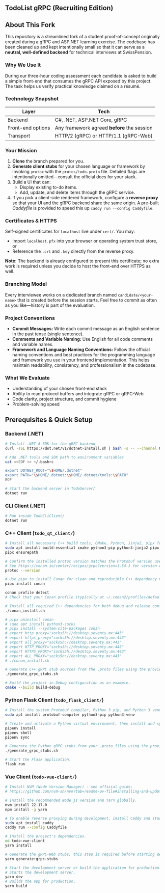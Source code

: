 ## TodoList gRPC (Recruiting Edition)

## About This Fork

This repository is a streamlined fork of a student proof-of-concept originally created during a gRPC and ASP.NET learning exercise. The codebase has been cleaned up and kept intentionally small so that it can serve as a **neutral, well-defined backend** for technical interviews at SwissPension.

### Why We Use It

During our three-hour coding assessment each candidate is asked to build a simple front-end that consumes the gRPC API exposed by this project. The task helps us verify practical knowledge claimed on a résumé.

### Technology Snapshot

| Layer             | Tech                                        |
| ----------------- | ------------------------------------------- |
| Backend           | C#, .NET, ASP.NET Core, gRPC                |
| Front-end options | Any framework agreed **before** the session |
| Transport         | HTTP/2 (gRPC) or HTTP/1.1 (gRPC-Web)        |

### Your Mission

1. **Clone** the branch prepared for you.
2. **Generate client stubs** for your chosen language or framework by invoking `protoc` with the `protos/todo.proto` file. Detailed flags are intentionally omitted—consult the official docs for your stack.
3. Build a UI that can:
    - Display existing to-do items.
    - Add, update, and delete items through the gRPC service.
4. If you pick a client-side rendered framework, configure a **reverse proxy** so that your UI and the gRPC backend share the same origin. A pre-built _Caddyfile_ is provided to speed this up `caddy run --config Caddyfile`.

### Certificates & HTTPS

Self-signed certificates for `localhost` live under `cert/`. You may:

-   Import `localhost.pfx` into your browser or operating system trust store, or
-   Reference the `.crt` and `.key` directly from the reverse proxy.

**Note:** The backend is already configured to present this certificate; no extra work is required unless you decide to host the front-end over HTTPS as well.

### Branching Model

Every interviewee works on a dedicated branch named `candidate/<your-name>` that is created before the session starts. Feel free to commit as often as you like—history is part of the evaluation.

### Project Conventions

-   **Commit Messages:** Write each commit message as an English sentence in the past tense (single sentence).
-   **Comments and Variable Naming:** Use English for all code comments and variable names.
-   **Framework and Language Naming Conventions:** Follow the official naming conventions and best practices for the programming language and framework you use in your frontend implementation. This helps maintain readability, consistency, and professionalism in the codebase.

### What We Evaluate

-   Understanding of your chosen front-end stack
-   Ability to read protocol buffers and integrate gRPC or gRPC-Web
-   Code clarity, project structure, and commit hygiene
-   Problem-solving speed

## Prerequisites & Quick Setup

### Backend (.NET)

```sh
# Install .NET 8 SDK for the gRPC backend
curl -sSL https://dot.net/v1/dotnet-install.sh | bash -s -- --channel 8.0 --install-dir ~/.dotnet

# Add .NET tools and SDK path to environment variables
cat <<EOF >> ~/.bashrc

export DOTNET_ROOT="\$HOME/.dotnet"
export PATH="\$HOME/.dotnet:\$HOME/.dotnet/tools:\$PATH"
EOF

# Start the backend server in TodoServer/
dotnet run
```

### CLI Client (.NET)

```sh
# Run inside TodoCliClient/
dotnet run
```

### C++ Client (`todo_qt_client/`)

```sh
# Install all necessary C++ build tools, CMake, Python, Jinja2, pipx for isolated Python CLI tool management, and the system Protobuf compiler.
sudo apt install build-essential cmake python3-pip python3-jinja2 pipx protobuf-compiler
pipx ensurepath

# Confirm the installed protoc version matches the Protobuf version used by your Conan gRPC package.
# See https://conan.io/center/recipes/grpc?version=1.54.3 for version compatibility details.
protoc --version

# Use pipx to install Conan for clean and reproducible C++ dependency management.
pipx install conan

conan profile detect
# Check that your Conan profile (typically at ~/.conan2/profiles/default) sets compiler=gcc (or clang), compiler.cppstd=gnu20, and a compiler version matching your system toolchain.

# Install all required C++ dependencies for both debug and release configurations, or specify the profile such as build-debug.
./conan_install.sh

# pipx uninstall conan
# sudo apt install python3-socks
# pipx install --system-site-packages conan
# export http_proxy="socks5h://desktop.seventy.mx:443"
# export https_proxy="socks5h://desktop.seventy.mx:443"
# export all_proxy="socks5h://desktop.seventy.mx:443"
# export HTTP_PROXY="socks5h://desktop.seventy.mx:443"
# export HTTPS_PROXY="socks5h://desktop.seventy.mx:443"
# export ALL_PROXY="socks5h://desktop.seventy.mx:443"
# ./conan_install.sh

# Generate C++ gRPC stub sources from the .proto files using the provided stub generation script.
./generate_grpc_stubs.sh

# Build the project in Debug configuration as an example.
cmake --build build-debug
```

### Python Flask Client (`todo_flask_client/`)

```sh
# Install the system Protobuf compiler, Python 3 pip, and Python 3 venv support.
sudo apt install protobuf-compiler python3-pip python3-venv

# Create and activate a Python virtual environment, then install and synchronize all Python dependencies.
pipenv install
pipenv shell
pipenv sync

# Generate the Python gRPC stubs from your .proto files using the provided script.
./generate_grpc_stubs.sh

# Start the Flask application.
flask run
```

### Vue Client (`todo-vue-client/`)

```sh
# Install NVM (Node Version Manager) - see official guide:
# https://github.com/nvm-sh/nvm?tab=readme-ov-file#installing-and-updating

# Install the recommended Node.js version and Yarn globally.
nvm install 22.17.0
npm install -g yarn

# To enable reverse proxying during development, install Caddy and start it with `./Caddyfile`.
sudo apt install caddy
caddy run --config Caddyfile

# Install the project's dependencies.
cd todo-vue-client
yarn install

# Generate the gRPC-Web stubs; this step is required before starting development or creating a build.
yarn generate:grpc-stubs

# Start the development server or build the application for production.
# Starts the development server.
yarn dev
# Builds the app for production.
yarn build
```
